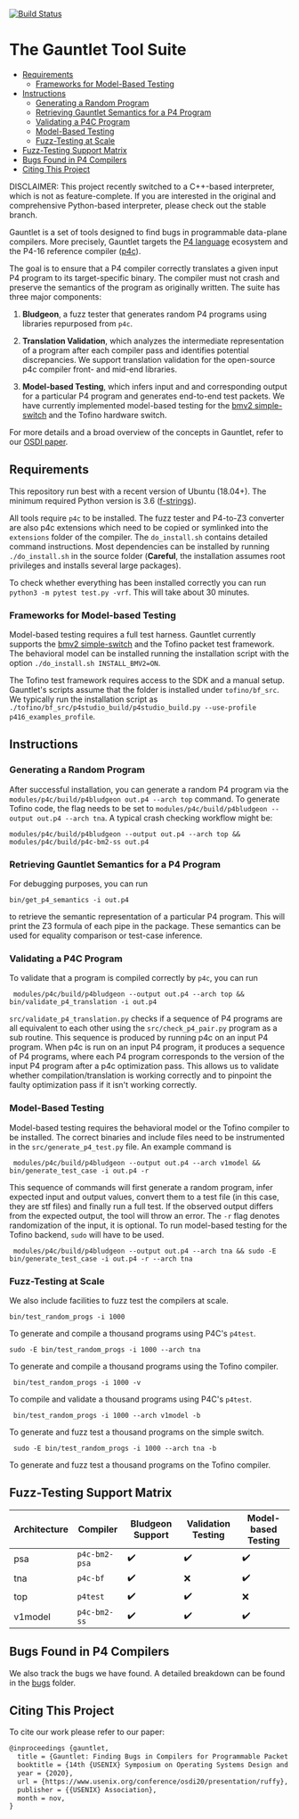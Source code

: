 
[![Build Status](https://travis-ci.com/p4gauntlet/gauntlet.svg?branch=master)](https://travis-ci.com/p4gauntlet/gauntlet)

# The Gauntlet Tool Suite

- [Requirements](#requirements)
  * [Frameworks for Model-Based Testing](#frameworks-for-model-based-testing)
- [Instructions](#instructions)
  * [Generating a Random Program](#generating-a-random-program)
  * [Retrieving Gauntlet Semantics for a P4 Program](#retrieving-gauntlet-semantics-for-a-p4-program)
  * [Validating a P4C Program](#validating-a-p4c-program)
  * [Model-Based Testing](#model-based-testing)
  * [Fuzz-Testing at Scale](#fuzz-testing-at-scale)
- [Fuzz-Testing Support Matrix](#fuzz-testing-support-matrix)
- [Bugs Found in P4 Compilers](#bugs-found-in-p4-compilers)
- [Citing This Project](#citing-this-project)

DISCLAIMER: This project recently switched to a C++-based interpreter, which is not as feature-complete. If you are interested in the original and comprehensive Python-based interpreter, please check out the stable branch.

Gauntlet is a set of tools designed to find bugs in programmable data-plane compilers. More precisely, Gauntlet targets the
[P4 language](https://p4.org/) ecosystem and  the P4-16 reference compiler ([p4c](https://github.com/p4lang/p4c/)).

The goal is to ensure that a P4 compiler correctly translates a given input P4 program to its target-specific binary. The compiler must not crash and preserve the semantics of the program as originally written. The suite has three major components:

1. **Bludgeon**, a fuzz tester that generates random P4 programs using libraries repurposed from `p4c`.

2.  **Translation Validation**, which analyzes the intermediate representation of a program after each compiler pass and identifies potential discrepancies. We support translation validation for the open-source p4c compiler front- and mid-end libraries.

3. **Model-based Testing**, which infers input and and corresponding output for a particular P4 program and generates end-to-end test packets. We have currently implemented model-based testing for the [bmv2 simple-switch](https://github.com/p4lang/behavioral-model) and the Tofino hardware switch.

For more details and a broad overview of the concepts in Gauntlet, refer to our [OSDI paper](https://www.usenix.org/conference/osdi20/presentation/ruffy).

##  Requirements
This repository run best with a recent version of Ubuntu (18.04+). The minimum required Python version is 3.6 ([f-strings](https://www.python.org/dev/peps/pep-0498/)).

All tools require `p4c` to be installed. The fuzz tester and P4-to-Z3 converter are also p4c extensions which need to be copied or symlinked into the `extensions` folder of the compiler. The `do_install.sh` contains detailed command instructions. Most dependencies can be installed by running `./do_install.sh` in the source folder (**Careful**, the installation assumes root privileges and installs several large packages).

To check whether everything has been installed correctly you can run `python3 -m pytest test.py -vrf`. This will take about 30 minutes.

###  Frameworks for Model-based Testing
Model-based testing requires a full test harness. Gauntlet currently supports the [bmv2 simple-switch](https://github.com/p4lang/behavioral-model) and the Tofino packet test framework. The behavioral model can be installed running the installation script with the option `./do_install.sh INSTALL_BMV2=ON`.

The Tofino test framework requires access to the SDK and a manual setup. Gauntlet's scripts assume that the folder is installed under `tofino/bf_src`. We typically run the installation script as `./tofino/bf_src/p4studio_build/p4studio_build.py --use-profile p416_examples_profile`.


## Instructions
### Generating a Random Program
After successful installation, you can generate a random P4 program via the `modules/p4c/build/p4bludgeon out.p4 --arch top`  command. To generate Tofino code, the flag needs to be set to  `modules/p4c/build/p4bludgeon --output out.p4 --arch tna`.
A typical crash checking workflow might be:

    modules/p4c/build/p4bludgeon --output out.p4 --arch top && modules/p4c/build/p4c-bm2-ss out.p4

### Retrieving Gauntlet Semantics for a P4 Program
For debugging purposes, you can run

    bin/get_p4_semantics -i out.p4

to retrieve the semantic representation of a particular P4 program. This will print the Z3 formula of each pipe in the package. These semantics can be used for equality comparison or test-case inference.

### Validating a P4C Program
To validate that a program is compiled correctly by `p4c`, you can run

     modules/p4c/build/p4bludgeon --output out.p4 --arch top && bin/validate_p4_translation -i out.p4
`src/validate_p4_translation.py` checks if a sequence of P4 programs are all equivalent to each other using the `src/check_p4_pair.py` program as a sub routine. This sequence is produced by running p4c on an input P4 program. When p4c is run on an input P4 program, it produces a sequence of P4 programs, where each P4 program corresponds to the version of the input P4 program after a p4c optimization pass. This allows us to validate whether compilation/translation is working correctly and to pinpoint the faulty optimization pass if it isn't
working correctly.

### Model-Based Testing

Model-based testing requires the behavioral model or the Tofino compiler to be installed. The correct binaries and include files need to be instrumented in the `src/generate_p4_test.py` file. An example command is

     modules/p4c/build/p4bludgeon --output out.p4 --arch v1model && bin/generate_test_case -i out.p4 -r
This sequence of commands will first generate a random program, infer expected input and output values, convert them to a test file (in this case, they are stf files) and finally run a full test. If the observed output differs from the expected output, the tool will throw  an error. The `-r` flag denotes randomization of the input, it is optional.
To run model-based testing for the Tofino backend, `sudo` will have to be used.

     modules/p4c/build/p4bludgeon --output out.p4 --arch tna && sudo -E bin/generate_test_case -i out.p4 -r --arch tna

### Fuzz-Testing at Scale
We also include facilities to fuzz test the compilers at scale.

    bin/test_random_progs -i 1000
 To generate and compile a thousand programs using P4C's `p4test`.

    sudo -E bin/test_random_progs -i 1000 --arch tna

 To generate and compile a thousand programs using the Tofino compiler.

     bin/test_random_progs -i 1000 -v

 To compile and validate a thousand programs using P4C's `p4test`.

     bin/test_random_progs -i 1000 --arch v1model -b

 To generate and fuzz test a thousand programs on the simple switch.

     sudo -E bin/test_random_progs -i 1000 --arch tna -b

 To generate and fuzz test a thousand programs on the Tofino compiler.

## Fuzz-Testing Support Matrix

| Architecture | Compiler | Bludgeon Support | Validation Testing | Model-based Testing |
| ------------- | ------------- | ------------- | ------------- | ------------- |
| psa | `p4c-bm2-psa` | :heavy_check_mark: | :heavy_check_mark: | :heavy_check_mark: |
| tna | `p4c-bf` | :heavy_check_mark: | :x: | :heavy_check_mark: |
| top | `p4test` | :heavy_check_mark: | :heavy_check_mark: | :x: |
| v1model | `p4c-bm2-ss` | :heavy_check_mark: | :heavy_check_mark: | :heavy_check_mark: |

## Bugs Found in P4 Compilers

We also track the bugs we have found. A detailed breakdown can be found in the [bugs](bugs) folder.

## Citing This Project

To cite our work please refer to our paper:

```tex
@inproceedings {gauntlet,
  title = {Gauntlet: Finding Bugs in Compilers for Programmable Packet Processing},
  booktitle = {14th {USENIX} Symposium on Operating Systems Design and Implementation ({OSDI} 20)},
  year = {2020},
  url = {https://www.usenix.org/conference/osdi20/presentation/ruffy},
  publisher = {{USENIX} Association},
  month = nov,
}
```
